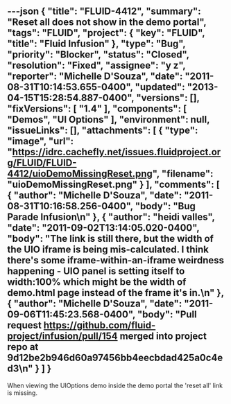 ---json
{
  "title": "FLUID-4412",
  "summary": "Reset all does not show in the demo portal",
  "tags": "FLUID",
  "project": {
    "key": "FLUID",
    "title": "Fluid Infusion"
  },
  "type": "Bug",
  "priority": "Blocker",
  "status": "Closed",
  "resolution": "Fixed",
  "assignee": "y z",
  "reporter": "Michelle D'Souza",
  "date": "2011-08-31T10:14:53.655-0400",
  "updated": "2013-04-15T15:28:54.887-0400",
  "versions": [],
  "fixVersions": [
    "1.4"
  ],
  "components": [
    "Demos",
    "UI Options"
  ],
  "environment": null,
  "issueLinks": [],
  "attachments": [
    {
      "type": "image",
      "url": "https://idrc.cachefly.net/issues.fluidproject.org/FLUID/FLUID-4412/uioDemoMissingReset.png",
      "filename": "uioDemoMissingReset.png"
    }
  ],
  "comments": [
    {
      "author": "Michelle D'Souza",
      "date": "2011-08-31T10:16:58.256-0400",
      "body": "Bug Parade Infusion\n"
    },
    {
      "author": "heidi valles",
      "date": "2011-09-02T13:14:05.020-0400",
      "body": "The link is still there, but the width of the UIO iframe is being mis-calculated. I think there's some iframe-within-an-iframe weirdness happening - UIO panel is setting itself to width:100% which might be the width of demo.html page instead of the frame it's in.\n"
    },
    {
      "author": "Michelle D'Souza",
      "date": "2011-09-06T11:45:23.568-0400",
      "body": "Pull request <https://github.com/fluid-project/infusion/pull/154> merged into project repo at 9d12be2b946d60a97456bb4eecbdad425a0c4ed3\n"
    }
  ]
}
---
When viewing the UIOptions demo inside the demo portal the 'reset all' link is missing.&#x20;

        